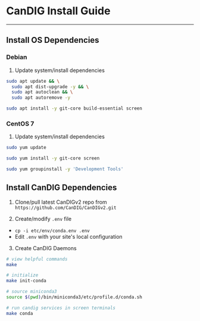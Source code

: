 # CanDIG Install Guide
- - -

## Install OS Dependencies

### Debian

1. Update system/install dependencies

```bash
sudo apt update && \
  sudo apt dist-upgrade -y && \
  sudo apt autoclean && \
  sudo apt autoremove -y

sudo apt install -y git-core build-essential screen
```

### CentOS 7

1. Update system/install dependencies

```bash
sudo yum update

sudo yum install -y git-core screen

sudo yum groupinstall -y 'Development Tools'
```

## Install CanDIG Dependencies

1. Clone/pull latest CanDIGv2 repo from `https://github.com/CanDIG/CanDIGv2.git`

2. Create/modify `.env` file
  * `cp -i etc/env/conda.env .env`
  * Edit `.env` with your site's local configuration

3. Create CanDIG Daemons
```bash
# view helpful commands
make

# initialize
make init-conda

# source miniconda3
source $(pwd)/bin/miniconda3/etc/profile.d/conda.sh

# run candig services in screen terminals
make conda
```
